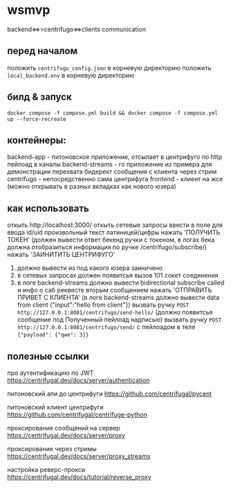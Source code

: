 # wsmvp
backend<=>>centrifugo<=>clients communication


## перед началом
положить `centrifugo_config.json` в корневую директорию
положить `local_backend.env` в корневую директорию


## билд & запуск
`docker compose -f compose.yml build && docker compose -f compose.yml up --force-recreate`


## контейнеры:
backend-app - питоновское приложение, отсылает в центрифуго по http пейлоад в каналы
backend-streams - го приложение из примера для демонстрации перехвата бидерект сообщения с клиента через стрим
centrifugo - непосредственно сама центрифуга
frontend - клиент на жсе (можно открывать в разных вкладках как нового юзера)


## как использовать
откыть http://localhost:3000/
откыть сетевые запросы
ввести в поле для ввода id/uid произвольный текст латиницей/цифры
нажать 'ПОЛУЧИТЬ ТОКЕН' (должен вывести ответ бекенд ручки с токеном, в логах бека должна отобразиться информация по ручке /centrifugo/subscribe/)
нажать 'ЗАИНИТИТЬ ЦЕНТРИФУГО'
1. должно вывести из под какого юзера заиничено
2. в сетевых запросах должен появитсья вызов 101 сокет соединения
2. в логе backend-streams должно вывести bidirectional subscribe called и инфо о саб реквесте вторым сообщением
нажать 'ОТПРАВИТЬ ПРИВЕТ С КЛИЕНТА' (в логе backend-streams должно вывести data from client {"input":"hello from client"})
вызвать ручку `POST http://127.0.0.1:8081/centrifugo/send-hello/` (должно появитсья сообщение под Полученный пейлоад надписью)
вызвать ручку `POST http://127.0.0.1:8081/centrifugo/send/` с пейлоадом в теле `{"payload": {"qwe": 3}}`


## полезные ссылки
про аутентификацию по JWT
https://centrifugal.dev/docs/server/authentication

питоновский апи до центрифуги
https://github.com/centrifugal/pycent

питоновский клиент центрифуги
https://github.com/centrifugal/centrifuge-python

проксирование сообщений на сервер
https://centrifugal.dev/docs/server/proxy

проксирование через стримы
https://centrifugal.dev/docs/server/proxy_streams

настройка реверс-прокси
https://centrifugal.dev/docs/tutorial/reverse_proxy
